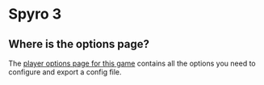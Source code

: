 # Spyro 3

## Where is the options page?

The [player options page for this game](../player-options) contains all the options you need to configure and export a config file.